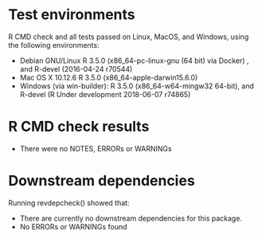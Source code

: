# Test environments

R CMD check and all tests passed on Linux, MacOS, and Windows, using the following environments:

* Debian GNU/Linux R 3.5.0 (x86_64-pc-linux-gnu (64 bit) via Docker) , and R-devel (2016-04-24 r70544)
* Mac OS X 10.12.6 R 3.5.0 (x86_64-apple-darwin15.6.0) 
* Windows (via win-builder): R 3.5.0 (x86_64-w64-mingw32 64-bit), and R-devel (R Under development 2018-06-07 r74865)

# R CMD check results

* There were no NOTES, ERRORs or WARNINGs

# Downstream dependencies

Running revdepcheck() showed that:

* There are currently no downstream dependencies for this package.
* No ERRORs or WARNINGs found
